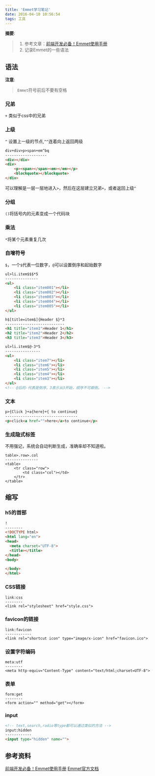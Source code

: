 ```yaml
---
title: 'Emmet学习笔记'
date: 2016-04-10 10:56:54
tags: 工具
---
```


__摘要__:

> 1. 参考文章：[前端开发必备！Emmet使用手册](http://www.w3cplus.com/tools/emmet-cheat-sheet.html)
> 2. 记录Emmet的一些语法

<!-- more -->

## 语法

__注意__:

> `Emmet`符号前后不要有空格

### 兄弟

`+` 类似于css中的兄弟

### 上级

`^` 设置上一级的节点,`^^`连着向上返回两级

```html
div+div>p>span+em^bq
-------------------
<div></div>
<div>
	<p><span></span><em></em></p>
	<blockquote></blockquote>
</div>
```

可以理解是一层一层地进入`>`，然后在这层建立兄弟`+`，或者返回上级`^`

### 分组

`()`将括号内的元素变成一个代码块

### 乘法

`*`将某个元素重复几次

### 自增符号

`$`，一个`$`代表一位数字，`@`可以设置倒序和起始数字

```html
ul>li.item$$$*5
---------------
<ul>
	<li class="item001"></li>
	<li class="item002"></li>
	<li class="item003"></li>
	<li class="item004"></li>
	<li class="item005"></li>
</ul>
```

```html
h$[title=item$]{Header $}*3
---------------------------
<h1 title="item1">Header 1</h1>
<h2 title="item2">Header 2</h2>
<h3 title="item3">Header 3</h3>
```

```html
ul>li.item$@-3*5
----------------
<ul>
	<li class="item7"></li>
	<li class="item6"></li>
	<li class="item5"></li>
	<li class="item4"></li>
	<li class="item3"></li>
</ul>
<!-- @后的-代表是倒序，3表示从3开始，顺序不可颠倒。 -->
```

### 文本

```html
p>{Click }+a{here}+{ to continue}
---------------------------------
<p>click<a href="">here</a>to continue</p>
```

### 生成隐式标签

不用强记，系统会自动判断生成，准确率却不知道啦。

```
table>.row>.col
---------------
<table>
	<tr class="row">
		<td class="col"></td>
	</tr>
</table>
```

## 缩写

### h5的首部

```html
!
--------
<!DOCTYPE html>
<html lang="en">
<head>
  <meta charset="UTF-8">
  <title></title>
</head>
<body>
  
</body>
</html>
```

### CSS链接

```
link:css
--------
<link rel="stylesheet" href="style.css">
```
### favicon的链接

```
link:favicon
------------
<link rel="shortcut icon" type="image/x-icon" href="favicon.ico">
```

### 设置字符编码

```
meta:utf
--------
<meta http-equiv="Content-Type" content="text/html;charset=UTF-8">
```

### 表单

```
form:get
--------
<form action="" method="get"></form>
```

### input

```html
<!-- text,search,radio等type都可以通过类似的方法 -->
input:hidden
------------
<input type="hidden" name="">
```

## 参考资料

[前端开发必备！Emmet使用手册](http://www.w3cplus.com/tools/emmet-cheat-sheet.html)
[Emmet官方文档](http://docs.emmet.io/cheat-sheet/)
